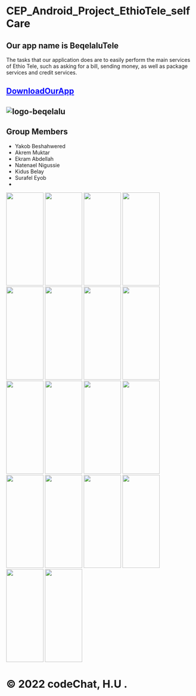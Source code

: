 # CEP_Android_Project_EthioTele_selfCare
## Our app name is BeqelaluTele
The tasks that our application does are to easily perform the main services of Ethio Tele, such as asking for a bill, sending money, as well as package services and credit services.
## <a href="https://drive.google.com/file/d/194S2ZpVD7ydw2FgsOSWfM9fLVx4chBHw/view?usp=sharing" style="color: blue;">DownloadOurApp</a>
## ![logo-beqelalu](https://user-images.githubusercontent.com/87162921/197264782-021b2763-5bf6-4d4a-ab58-61d2de3fc88a.png)
## Group Members
 <ul type="disc">
 <li>Yakob Beshahwered</li>
 <li> Akrem Muktar</li>
 <li>Ekram Abdellah</li>
 <li>Natenael Nigussie</li>
 <li>Kidus Belay</li>
 <li>Surafel Eyob<li>
 </ul>
 <div display="inline">
<img src="https://github.com/yakobbeshah/CEP_Android_Project_EthioTele_selfCare/blob/master/image/img-1.jpg" width="100px" height="250px"/>
<img src="https://github.com/yakobbeshah/CEP_Android_Project_EthioTele_selfCare/blob/master/image/img-2.jpg" width="100px" height="250px"/>
<img src="https://github.com/yakobbeshah/CEP_Android_Project_EthioTele_selfCare/blob/master/image/img-3.jpg" width="100px" height="250px"/>
<img src="https://github.com/yakobbeshah/CEP_Android_Project_EthioTele_selfCare/blob/master/image/img4.jpg" width="100px" height="250px"/>
<img src="https://github.com/yakobbeshah/CEP_Android_Project_EthioTele_selfCare/blob/master/image/img5.jpg" width="100px" height="250px"/>
<img src="https://github.com/yakobbeshah/CEP_Android_Project_EthioTele_selfCare/blob/master/image/img6.jpg" width="100px" height="250px"/>
<img src="https://github.com/yakobbeshah/CEP_Android_Project_EthioTele_selfCare/blob/master/image/img7.jpg" width="100px" height="250px"/>
<img src="https://github.com/yakobbeshah/CEP_Android_Project_EthioTele_selfCare/blob/master/image/img8.jpg" width="100px" height="250px"/>
<img src="https://github.com/yakobbeshah/CEP_Android_Project_EthioTele_selfCare/blob/master/image/img9.jpg" width="100px" height="250px"/>
<img src="https://github.com/yakobbeshah/CEP_Android_Project_EthioTele_selfCare/blob/master/image/img10.jpg" width="100px" height="250px"/>
<img src="https://github.com/yakobbeshah/CEP_Android_Project_EthioTele_selfCare/blob/master/image/img11.jpg" width="100px" height="250px"/>
<img src="https://github.com/yakobbeshah/CEP_Android_Project_EthioTele_selfCare/blob/master/image/img12.jpg" width="100px" height="250px"/>
<img src="https://github.com/yakobbeshah/CEP_Android_Project_EthioTele_selfCare/blob/master/image/img13.jpg" width="100px" height="250px"/>
<img src="https://github.com/yakobbeshah/CEP_Android_Project_EthioTele_selfCare/blob/master/image/img14.jpg" width="100px" height="250px"/>
<img src="https://github.com/yakobbeshah/CEP_Android_Project_EthioTele_selfCare/blob/master/image/img15.jpg" width="100px" height="250px"/>
<img src="https://github.com/yakobbeshah/CEP_Android_Project_EthioTele_selfCare/blob/master/image/img16.jpg" width="100px" height="250px"/>
<img src="https://github.com/yakobbeshah/CEP_Android_Project_EthioTele_selfCare/blob/master/image/img17.jpg" width="100px" height="250px"/>
<img src="https://github.com/yakobbeshah/CEP_Android_Project_EthioTele_selfCare/blob/master/image/img18.jpg" width="100px" height="250px"/>
</div>

<h1>© 2022 codeChat, H.U .</h1>

